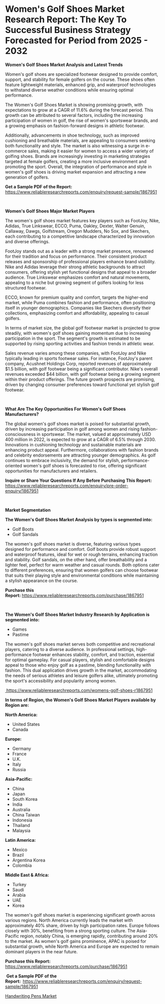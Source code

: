 <p><h1>Women's Golf Shoes Market Research Report: The Key To Successful Business Strategy Forecasted for Period from 2025 - 2032</h1></p><p><strong>Women's Golf Shoes Market Analysis and Latest Trends</strong></p>
<p><p>Women's golf shoes are specialized footwear designed to provide comfort, support, and stability for female golfers on the course. These shoes often feature lightweight materials, enhanced grip, and waterproof technologies to withstand diverse weather conditions while ensuring optimal performance. </p><p>The Women's Golf Shoes Market is showing promising growth, with expectations to grow at a CAGR of 11.6% during the forecast period. This growth can be attributed to several factors, including the increasing participation of women in golf, the rise of women's sportswear brands, and a growing emphasis on fashion-forward designs in athletic footwear. </p><p>Additionally, advancements in shoe technology, such as improved cushioning and breathable materials, are appealing to consumers seeking both functionality and style. The market is also witnessing a surge in e-commerce sales, making it easier for women to access a wider variety of golfing shoes. Brands are increasingly investing in marketing strategies targeted at female golfers, creating a more inclusive environment and promoting the sport. Overall, the integration of performance and style in women's golf shoes is driving market expansion and attracting a new generation of golfers.</p></p>
<p><strong>Get a Sample PDF of the Report:&nbsp;</strong> <a href="https://www.reliableresearchreports.com/enquiry/request-sample/1867951?utm_campaign=2251&utm_medium=2&utm_source=Github&utm_content=ia&utm_term=04042025&utm_id=womens-golf-shoes">https://www.reliableresearchreports.com/enquiry/request-sample/1867951</a></p>
<p>&nbsp;</p>
<p><strong>Women's Golf Shoes Major Market Players</strong></p>
<p><p>The women's golf shoes market features key players such as FootJoy, Nike, Adidas, True Linkswear, ECCO, Puma, Oakley, Dexter, Walter Genuin, Callaway, Dawgs, Golfstream, Oregon Mudders, No Sox, and Skechers, each contributing to a competitive landscape characterized by innovation and diverse offerings. </p><p>FootJoy stands out as a leader with a strong market presence, renowned for their tradition and focus on performance. Their consistent product releases and sponsorship of professional players enhance brand visibility. Nike and Adidas leverage their strong athletic backgrounds to attract consumers, offering stylish yet functional designs that appeal to a broader audience. True Linkswear emphasizes comfort and natural movements, appealing to a niche but growing segment of golfers looking for less structured footwear. </p><p>ECCO, known for premium quality and comfort, targets the higher-end market, while Puma combines fashion and performance, often positioning itself in younger demographics. Companies like Skechers diversify their collections, emphasizing comfort and affordability, appealing to casual golfers.</p><p>In terms of market size, the global golf footwear market is projected to grow steadily, with women's golf shoes gaining momentum due to increasing participation in the sport. The segment's growth is estimated to be supported by rising sporting activities and fashion trends in athletic wear.</p><p>Sales revenue varies among these companies, with FootJoy and Nike typically leading in sports footwear sales. For instance, FootJoy's parent company, Acushnet Holdings Corp, reported revenues of approximately $1.5 billion, with golf footwear being a significant contributor. Nike's overall revenues exceeded $44 billion, with golf footwear being a growing segment within their product offerings. The future growth prospects are promising, driven by changing consumer preferences toward functional yet stylish golf footwear.</p></p>
<p>&nbsp;</p>
<p><strong>What Are The Key Opportunities For Women's Golf Shoes Manufacturers?</strong></p>
<p><p>The global women's golf shoes market is poised for substantial growth, driven by increasing participation in golf among women and rising fashion-consciousness in sportswear. The market, valued at approximately USD 400 million in 2022, is expected to grow at a CAGR of 6.5% through 2030. Innovations in cushioning technology and sustainable materials are enhancing product appeal. Furthermore, collaborations with fashion brands and celebrity endorsements are attracting younger demographics. As golf continues to embrace inclusivity, the demand for stylish, performance-oriented women's golf shoes is forecasted to rise, offering significant opportunities for manufacturers and retailers.</p></p>
<p><strong>Inquire or Share Your Questions If Any Before Purchasing This Report:</strong> <a href="https://www.reliableresearchreports.com/enquiry/pre-order-enquiry/1867951?utm_campaign=2251&utm_medium=2&utm_source=Github&utm_content=ia&utm_term=04042025&utm_id=womens-golf-shoes">https://www.reliableresearchreports.com/enquiry/pre-order-enquiry/1867951</a></p>
<p>&nbsp;</p>
<p><strong>Market Segmentation</strong></p>
<p><strong>The Women's Golf Shoes Market Analysis by types is segmented into:</strong></p>
<p><ul><li>Golf Boots</li><li>Golf Sandals</li></ul></p>
<p><p>The women's golf shoes market is diverse, featuring various types designed for performance and comfort. Golf boots provide robust support and waterproof features, ideal for wet or rough terrains, enhancing traction and stability. Golf sandals, on the other hand, offer breathability and a lighter feel, perfect for warm weather and casual rounds. Both options cater to different preferences, ensuring that women golfers can choose footwear that suits their playing style and environmental conditions while maintaining a stylish appearance on the course.</p></p>
<p><strong>Purchase this Report:&nbsp;</strong><a href="https://www.reliableresearchreports.com/purchase/1867951?utm_campaign=2251&utm_medium=2&utm_source=Github&utm_content=ia&utm_term=04042025&utm_id=womens-golf-shoes">https://www.reliableresearchreports.com/purchase/1867951</a></p>
<p>&nbsp;</p>
<p><strong>The Women's Golf Shoes Market Industry Research by Application is segmented into:</strong></p>
<p><ul><li>Games</li><li>Pastime</li></ul></p>
<p><p>The women's golf shoes market serves both competitive and recreational players, catering to a diverse audience. In professional settings, high-performance footwear enhances stability, comfort, and traction, essential for optimal gameplay. For casual players, stylish and comfortable designs appeal to those who enjoy golf as a pastime, blending functionality with fashion. This dual application drives growth in the market, accommodating the needs of serious athletes and leisure golfers alike, ultimately promoting the sport's accessibility and popularity among women.</p></p>
<p><a href="https://www.reliableresearchreports.com/womens-golf-shoes-r1867951?utm_campaign=2251&utm_medium=2&utm_source=Github&utm_content=ia&utm_term=04042025&utm_id=womens-golf-shoes">&nbsp;https://www.reliableresearchreports.com/womens-golf-shoes-r1867951</a></p>
<p><strong>In terms of Region, the Women's Golf Shoes Market Players available by Region are:</strong></p>
<p>
    <p> <strong> North America: </strong>
        <ul>
            <li>United States</li>
            <li>Canada</li>
        </ul>
        </p> 
    <p> <strong> Europe: </strong>
        <ul>
            <li>Germany</li>
            <li>France</li>
            <li>U.K.</li>
            <li>Italy</li>
            <li>Russia</li>
        </ul>
        </p> 
    <p> <strong> Asia-Pacific: </strong>
        <ul>
            <li>China</li>
            <li>Japan</li>
            <li>South Korea</li>
            <li>India</li>
            <li>Australia</li>
            <li>China Taiwan</li>
            <li>Indonesia</li>
            <li>Thailand</li>
            <li>Malaysia</li>
        </ul>
        </p> 
    <p> <strong> Latin America: </strong>
        <ul>
            <li>Mexico</li>
            <li>Brazil</li>
            <li>Argentina Korea</li>
            <li>Colombia</li>
        </ul>
        </p> 
    <p> <strong> Middle East & Africa: </strong>
        <ul>
            <li>Turkey</li>
            <li>Saudi</li>
            <li>Arabia</li>
            <li>UAE</li>
            <li>Korea</li>
        </ul>
    </p>
    </p>
<p><p>The women's golf shoes market is experiencing significant growth across various regions. North America currently leads the market with approximately 40% share, driven by high participation rates. Europe follows closely with 30%, benefiting from a strong sporting culture. The Asia-Pacific region, notably China, is emerging rapidly, contributing around 20% to the market. As women's golf gains prominence, APAC is poised for substantial growth, while North America and Europe are expected to remain dominant players in the near future.</p></p>
<p><strong>Purchase this Report: </strong><a href="https://www.reliableresearchreports.com/purchase/1867951?utm_campaign=2251&utm_medium=2&utm_source=Github&utm_content=ia&utm_term=04042025&utm_id=womens-golf-shoes">https://www.reliableresearchreports.com/purchase/1867951</a></p>
<p>&nbsp;<strong>Get a Sample PDF of the Report:&nbsp;&nbsp;</strong><a href="https://www.reliableresearchreports.com/enquiry/request-sample/1867951?utm_campaign=2251&utm_medium=2&utm_source=Github&utm_content=ia&utm_term=04042025&utm_id=womens-golf-shoes">https://www.reliableresearchreports.com/enquiry/request-sample/1867951</a></p>
<p><strong></strong></p>
<p><p><a href="https://github.com/AngelaWalsh696/Market-Research-Report-List-2/blob/main/handwriting-pens-market.md?utm_campaign=2251&utm_medium=2&utm_source=Github&utm_content=ia&utm_term=04042025&utm_id=womens-golf-shoes">Handwriting Pens Market</a></p></p>